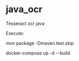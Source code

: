 # java_ocr
Tesseract ocr java

Execute:

mvn package -Dmaven.test.skip

docker-compose up -d --build



